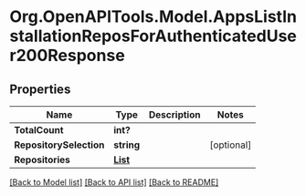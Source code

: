 # Org.OpenAPITools.Model.AppsListInstallationReposForAuthenticatedUser200Response

## Properties

Name | Type | Description | Notes
------------ | ------------- | ------------- | -------------
**TotalCount** | **int?** |  | 
**RepositorySelection** | **string** |  | [optional] 
**Repositories** | [**List<Repository>**](Repository.md) |  | 

[[Back to Model list]](../README.md#documentation-for-models) [[Back to API list]](../README.md#documentation-for-api-endpoints) [[Back to README]](../README.md)

